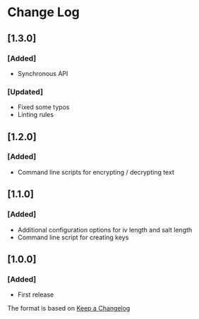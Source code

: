 # Change Log

## [1.3.0]
### [Added]
- Synchronous API

### [Updated]
- Fixed some typos
- Linting rules

## [1.2.0]
### [Added]
- Command line scripts for encrypting / decrypting text

## [1.1.0]
### [Added]
- Additional configuration options for iv length and salt length
- Command line script for creating keys


## [1.0.0]
### [Added]
- First release

The format is based on [Keep a Changelog](http://keepachangelog.com/)
